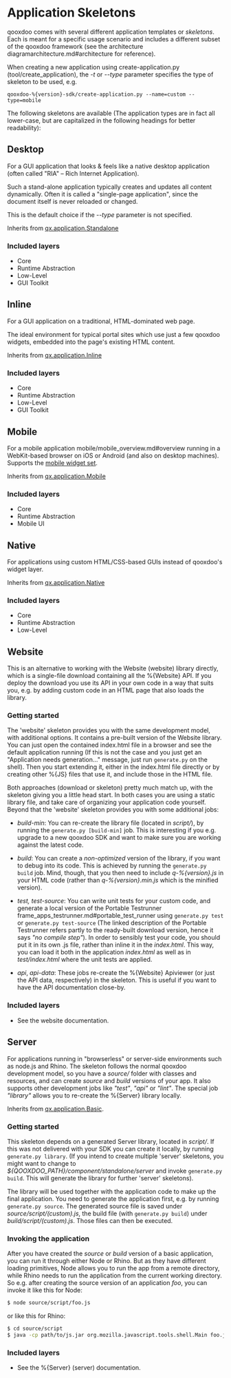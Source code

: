 Application Skeletons
=====================

qooxdoo comes with several different application templates or
*skeletons*. Each is meant for a specific usage scenario and includes
a different subset of the qooxdoo framework (see the architecture
diagramarchitecture.md#architecture for reference).

When creating a new application using create-application.py
(tool/create_application), the *-t* or *--type*
parameter specifies the type of skeleton to be used, e.g.

    qooxdoo-%{version}-sdk/create-application.py --name=custom --type=mobile

The following skeletons are available (The application
types are in fact all lower-case, but are capitalized
in the following headings for better readability):

Desktop
-------

For a GUI application that looks & feels like a native desktop
application (often called "RIA" – Rich Internet Application).

Such a stand-alone application typically creates and updates
all content dynamically. Often it is called a "single-page
application", since the document itself is never reloaded or changed.

This is the default choice if the *--type* parameter is not specified.

Inherits from [qx.application.Standalone](apps://apiviewer/#qx.application.Standalone)

### Included layers

-   Core
-   Runtime Abstraction
-   Low-Level
-   GUI Toolkit

## Inline

For a GUI application on a traditional, HTML-dominated web page.

The ideal environment for typical portal sites which use just a few
qooxdoo widgets, embedded into the page's existing HTML content.

Inherits from [qx.application.Inline](apps://apiviewer/#qx.application.Inline)

### Included layers

-   Core
-   Runtime Abstraction
-   Low-Level
-   GUI Toolkit

## Mobile

For a mobile application mobile/mobile_overview.md#overview
running in a WebKit-based browser on iOS or Android (and also on desktop
machines). Supports the [mobile widget set](apps://apiviewer/#qx.ui.mobile).

Inherits from [qx.application.Mobile](apps://apiviewer/#qx.application.Mobile)

### Included layers

-   Core
-   Runtime Abstraction
-   Mobile UI

## Native

For applications using custom HTML/CSS-based
GUIs instead of qooxdoo's widget layer.

Inherits from [qx.application.Native](apps://apiviewer/#qx.application.Native)

### Included layers

-   Core
-   Runtime Abstraction
-   Low-Level

## Website

This is an alternative to working with the Website (website) library directly,
which is a single-file download containing all the %{Website} API. If you
deploy the download you use its API in your own code in a way that suits
you, e.g. by adding custom code in an HTML page that also loads the library.

### Getting started

The 'website' skeleton provides you with the same development model, with
additional options. It contains a pre-built version of the Website library.
You can just open the contained index.html file in a browser and see the
default application running (If this is not the case and you just get an
"Application needs generation..." message, just run `generate.py` on the
shell). Then you start extending it, either in the index.html file directly or
by creating other %{JS} files that use it, and include those in the HTML file.

Both approaches (download or skeleton) pretty much match up, with the
skeleton giving you a little head start. In both cases you are using a static
library file, and take care of organizing your application code yourself.
Beyond that the 'website' skeleton provides you with some additional jobs:

-   *build-min*: You can re-create the library file (located
in *script/*), by running the `generate.py [build-min]` job.
This is interesting if you e.g. upgrade to a new qooxdoo SDK
and want to make sure you are working against the latest code.

-   *build*: You can create a *non-optimized* version of the library, if you
want to debug into its code. This is achieved by running the `generate.py build`
job. Mind, though, that you then need to include *q-%{version}.js* in your
HTML code (rather than *q-%{version}.min.js* which is the minified version).

-   *test, test-source*: You can write unit tests for your custom
code, and generate a local version of the Portable Testrunner
frame_apps_testrunner.md#portable_test_runner using
`generate.py test` or `generate.py test-source` (The linked description
of the Portable Testrunner refers partly to the ready-built download
version, hence it says *"no compile step"*). In order to sensibly test
your code, you should put it in its own .js file, rather than inline it
in the *index.html*. This way, you can load it both in the application
*index.html* as well as in *test/index.html* where the unit tests are applied.

-   *api*, *api-data*: These jobs re-create the %{Website}
Apiviewer (or just the API data, respectively) in the skeleton.
This is useful if you want to have the API documentation close-by.

### Included layers

-   See the website documentation.

## Server

For applications running in "browserless" or server-side environments such
as node.js and Rhino. The skeleton follows the normal qooxdoo development
model, so you have a *source/* folder with classes and resources, and
can create *source* and *build* versions of your app. It also supports
other development jobs like *"test"*, *"api"* or *"lint"*. The special
job *"library"* allows you to re-create the %{Server} library locally.

Inherits from [qx.application.Basic](apps://apiviewer/#qx.application.Basic).

### Getting started

This skeleton depends on a generated Server library, located in
*script/*. If this was not delivered with your SDK you can create
it locally, by running `generate.py library`. (If you intend to
create multiple 'server' skeletons, you might want to change to
*\${QOOXDOO_PATH}/component/standalone/server* and invoke `generate.py
build`. This will generate the library for further 'server' skeletons).

The library will be used together with the application code to make up
the final application. You need to generate the application first, e.g.
by running `generate.py source`. The generated source file is saved under
*source/script/(custom).js*, the build file (with `generate.py build`)
under *build/script/(custom).js*. Those files can then be executed.

### Invoking the application

After you have created the *source* or *build* version of a basic
application, you can run it through either Node or Rhino. But as they
have different loading primitives, Node allows you to run the app
from a remote directory, while Rhino needs to run the application
from the current working directory. So e.g. after creating the source
version of an application *foo*, you can invoke it like this for Node:

```bash
$ node source/script/foo.js
```

or like this for Rhino:

```bash
$ cd source/script
$ java -cp path/to/js.jar org.mozilla.javascript.tools.shell.Main foo.js
```

### Included layers

-   See the %{Server} (server) documentation.

